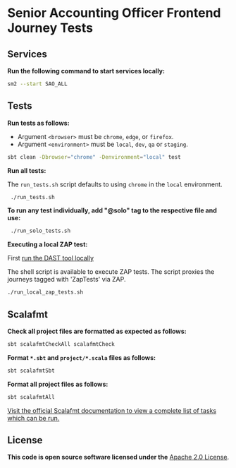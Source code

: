# Senior Accounting Officer Frontend Journey Tests

## Services

**Run the following command to start services locally:**

```bash
sm2 --start SAO_ALL
```

## Tests

**Run tests as follows:**

* Argument `<browser>` must be `chrome`, `edge`, or `firefox`.
* Argument `<environment>` must be `local`, `dev`, `qa` or `staging`.

```bash
sbt clean -Dbrowser="chrome" -Denvironment="local" test
```

**Run all tests:**

The `run_tests.sh` script defaults to using `chrome` in the `local` environment.

```bash
 ./run_tests.sh
```

**To run any test individually, add "@solo" tag to the respective file and use:**

```bash
 ./run_solo_tests.sh
```

**Executing a local ZAP test:**

First [run the DAST tool locally](https://github.com/hmrc/dast-config-manager/blob/main/README.md#running-zap-locally)

The shell script is available to execute ZAP tests. The script proxies the journeys tagged with 'ZapTests' via ZAP.

```bash
./run_local_zap_tests.sh
```

## Scalafmt

**Check all project files are formatted as expected as follows:**

```bash
sbt scalafmtCheckAll scalafmtCheck
```

**Format `*.sbt` and `project/*.scala` files as follows:**

```bash
sbt scalafmtSbt
```

**Format all project files as follows:**

```bash
sbt scalafmtAll
```

[Visit the official Scalafmt documentation to view a complete list of tasks which can be run.](https://scalameta.org/scalafmt/docs/installation.html#task-keys)

## License

**This code is open source software licensed under
the** [Apache 2.0 License]("http://www.apache.org/licenses/LICENSE-2.0.html").
